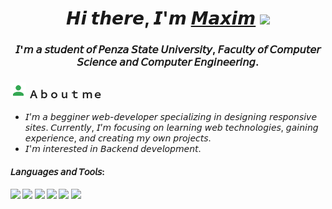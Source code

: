 <h1 align="center">𝙃𝙞 𝙩𝙝𝙚𝙧𝙚, 𝙄'𝙢 <a href="http://kindneko.site/" target="_blank">𝙈𝙖𝙭𝙞𝙢</a> 
<img src="https://github.com/blackcater/blackcater/raw/main/images/Hi.gif" height="32"/></h1>
<h3 align="center">𝘐'𝘮 𝘢 𝘴𝘵𝘶𝘥𝘦𝘯𝘵 𝘰𝘧 𝘗𝘦𝘯𝘻𝘢 𝘚𝘵𝘢𝘵𝘦 𝘜𝘯𝘪𝘷𝘦𝘳𝘴𝘪𝘵𝘺, 𝘍𝘢𝘤𝘶𝘭𝘵𝘺 𝘰𝘧 𝘊𝘰𝘮𝘱𝘶𝘵𝘦𝘳 𝘚𝘤𝘪𝘦𝘯𝘤𝘦 𝘢𝘯𝘥 𝘊𝘰𝘮𝘱𝘶𝘵𝘦𝘳 𝘌𝘯𝘨𝘪𝘯𝘦𝘦𝘳𝘪𝘯𝘨.</h3>

<div id= "about">    
  <h3 align="left"> <img src="https://github.com/KindNeko/KindNeko/blob/main/res/avatar.svg" height="25"/>  Ａｂｏｕｔ ｍｅ </h3> 
  <ul> 
    <li>𝘐’𝘮 𝘢 𝘣𝘦𝘨𝘨𝘪𝘯𝘦𝘳 𝘸𝘦𝘣-𝘥𝘦𝘷𝘦𝘭𝘰𝘱𝘦𝘳 𝘴𝘱𝘦𝘤𝘪𝘢𝘭𝘪𝘻𝘪𝘯𝘨 𝘪𝘯 𝘥𝘦𝘴𝘪𝘨𝘯𝘪𝘯𝘨 𝘳𝘦𝘴𝘱𝘰𝘯𝘴𝘪𝘷𝘦 𝘴𝘪𝘵𝘦𝘴. 𝘊𝘶𝘳𝘳𝘦𝘯𝘵𝘭𝘺, 𝘐’𝘮 𝘧𝘰𝘤𝘶𝘴𝘪𝘯𝘨 𝘰𝘯 𝘭𝘦𝘢𝘳𝘯𝘪𝘯𝘨 𝘸𝘦𝘣 𝘵𝘦𝘤𝘩𝘯𝘰𝘭𝘰𝘨𝘪𝘦𝘴, 𝘨𝘢𝘪𝘯𝘪𝘯𝘨 𝘦𝘹𝘱𝘦𝘳𝘪𝘦𝘯𝘤𝘦, 𝘢𝘯𝘥 𝘤𝘳𝘦𝘢𝘵𝘪𝘯𝘨 𝘮𝘺 𝘰𝘸𝘯 𝘱𝘳𝘰𝘫𝘦𝘤𝘵𝘴. </li>
    <li>𝘐'𝘮 𝘪𝘯𝘵𝘦𝘳𝘦𝘴𝘵𝘦𝘥 𝘪𝘯 𝘉𝘢𝘤𝘬𝘦𝘯𝘥 𝘥𝘦𝘷𝘦𝘭𝘰𝘱𝘮𝘦𝘯𝘵. </li>
  </ul>

  <h4 align="left"> 𝘓𝘢𝘯𝘨𝘶𝘢𝘨𝘦𝘴 𝘢𝘯𝘥 𝘛𝘰𝘰𝘭𝘴: </h4> 
  <strong> 
    <img src="https://img.shields.io/badge/html5-%23E34F26.svg?style=for-the-badge&logo=html5&logoColor=white"/> 
    <img src="https://img.shields.io/badge/css3-%231572B6.svg?style=for-the-badge&logo=css3&logoColor=white"/> 
    <img src="https://img.shields.io/badge/SASS-hotpink.svg?style=for-the-badge&logo=SASS&logoColor=white"/>
    <img src="https://img.shields.io/badge/javascript-%23323330.svg?style=for-the-badge&logo=javascript&logoColor=%23F7DF1E"/>
    <img src="https://img.shields.io/badge/GULP-%23CF4647.svg?style=for-the-badge&logo=gulp&logoColor=white"/>
    <img src="https://img.shields.io/badge/figma-%23F24E1E.svg?style=for-the-badge&logo=figma&logoColor=white"/>
  </strong>
</div>




<div align="right"> 
    <img src="https://komarev.com/ghpvc/?username=your-github-KindNeko&style=flat-square&color=blue" alt=""/>
</div>
